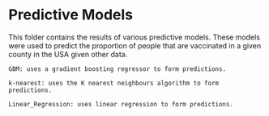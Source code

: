 # Predictive Models

This folder contains the results of various predictive models. These models were used to predict the proportion of people that are vaccinated in a given county in the USA given other data.

    GBM: uses a gradient boosting regressor to form predictions.

    k-nearest: uses the K nearest neighbours algorithm to form predictions.

    Linear_Regression: uses linear regression to form predictions.
